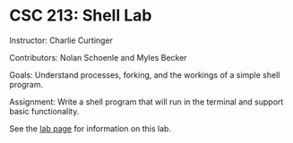 # CSC 213: Shell Lab
Instructor: Charlie Curtinger

Contributors: Nolan Schoenle and Myles Becker

Goals: Understand processes, forking, and the workings of a simple shell program.

Assignment: Write a shell program that will run in the terminal and support basic functionality.

See the [lab page](http://www.cs.grinnell.edu/~curtsinger/teaching/2018S/CSC213/labs/shell.html) for information on this lab.
